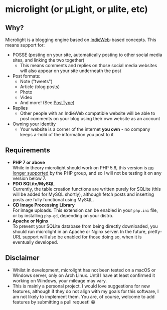# microlight (or µLight, or µlite, etc)

## Why?

Microlight is a blogging engine based on [IndieWeb](https://indieweb.org)-based
concepts. This means support for:

* POSSE (posting on your site, automatically posting to other social media
  sites, and linking the two together)
  * This means comments and replies on those social media websites will
    also appear on your site underneath the post
* Post formats:
  * Note ("tweets")
  * Article (blog posts)
  * Photo
  * Video
  * And more! (See [PostType](https://indieweb.org/Category:PostType))
* Replies
  * Other people with an IndieWeb compatible website will be able to
    post comments on your blog using their own website as an account
* Owning your identity
  * Your website is a corner of the internet **you own** - no company
    keeps a-hold of the information you post to it

## Requirements

* **PHP 7 or above**  
  While in theory microlight should work on PHP 5.6, this version is
  [no longer supported](https://secure.php.net/supported-versions.php) by the
  PHP group, and so I will not be testing it on any version below 7.
* **PDO SQLite/MySQL**  
  Currently, the table creation functions are written purely for SQLite (this
  will be added for MySQL shortly), although fetch posts and inserting posts
  are fully functional using MySQL.
* **GD Image Processing Library**  
  For image uploads. This extension can be enabled in your `php.ini` file, or by
  installing `php-gd`, depending on your distro.
* **Apache or Nginx**  
  To prevent your SQLite database from being directly downloaded, you should run
  microlight in an Apache or Nginx server. In the future, pretty-URL support
  will also be enabled for those doing so, when it is eventually developed.

## Disclaimer

* Whilst in development, microlight has not been tested on a macOS or Windows
  server, only on Arch Linux. Until I have at least confirmed it working on
  Windows, your mileage may vary.
* This is mainly a personal project. I would love suggestions for new features,
  although if they do not align with my goals for this software, I am not likely
  to implement them. You are, of course, welcome to add features by submitting
  a pull request! 😁
